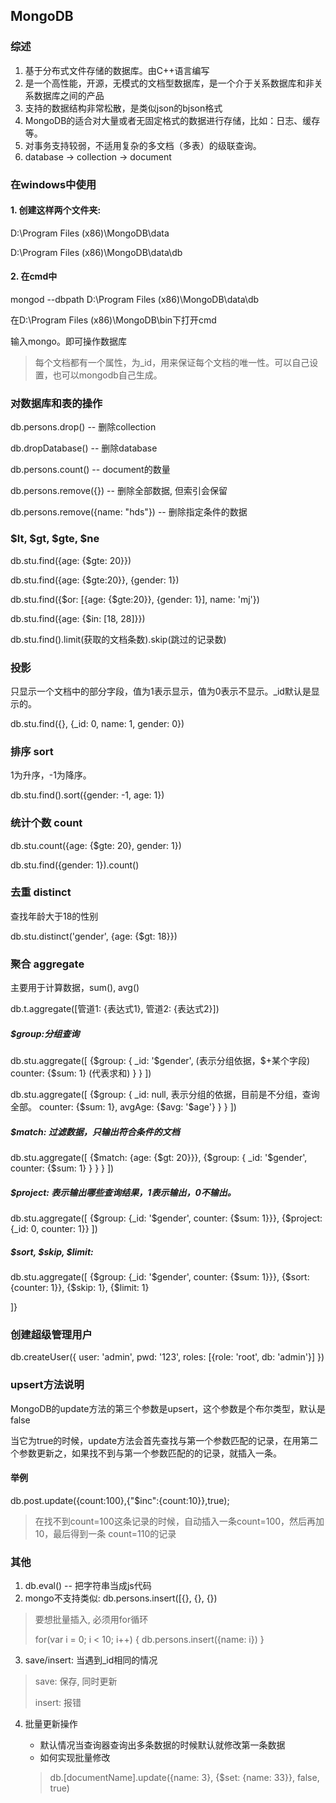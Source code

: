 ## MongoDB

### 综述

1. 基于分布式文件存储的数据库。由C++语言编写
2. 是一个高性能，开源，无模式的文档型数据库，是一个介于关系数据库和非关系数据库之间的产品
3. 支持的数据结构非常松散，是类似json的bjson格式
4. MongoDB的适合对大量或者无固定格式的数据进行存储，比如：日志、缓存等。
5. 对事务支持较弱，不适用复杂的多文档（多表）的级联查询。
6. database -> collection -> document

### 在windows中使用

#### 1. 创建这样两个文件夹:

D:\Program Files (x86)\MongoDB\data

D:\Program Files (x86)\MongoDB\data\db

#### 2. 在cmd中

mongod --dbpath D:\Program Files (x86)\MongoDB\data\db

在D:\Program Files (x86)\MongoDB\bin下打开cmd

输入mongo。即可操作数据库

>  每个文档都有一个属性，为_id，用来保证每个文档的唯一性。可以自己设置，也可以mongodb自己生成。



### 对数据库和表的操作

db.persons.drop() -- 删除collection

db.dropDatabase() -- 删除database

db.persons.count() -- document的数量

db.persons.remove({}) -- 删除全部数据, 但索引会保留

db.persons.remove({name: "hds"}) -- 删除指定条件的数据



### \$lt, \$gt, \$gte, \$ne

db.stu.find({age: {$gte: 20}})

db.stu.find({age: {$gte:20}}, {gender: 1})

db.stu.find({$or: [{age: {$gte:20}}, {gender: 1}], name: 'mj'})

db.stu.find({age: {$in: [18, 28]}})

db.stu.find().limit(获取的文档条数).skip(跳过的记录数)

### 投影

只显示一个文档中的部分字段，值为1表示显示，值为0表示不显示。_id默认是显示的。

db.stu.find({}, {_id: 0, name: 1, gender: 0})

### 排序 sort 

1为升序，-1为降序。

db.stu.find().sort({gender: -1, age: 1})

### 统计个数 count

db.stu.count({age: {$gte: 20}, gender: 1})

db.stu.find({gender: 1}).count()

### 去重 distinct

查找年龄大于18的性别

db.stu.distinct('gender', {age: {$gt: 18}})

### 聚合 aggregate

主要用于计算数据，sum(), avg()

db.t.aggregate([管道1: {表达式1}, 管道2: {表达式2}])

##### $group:分组查询

db.stu.aggregate([
	{$group:
		{
			_id: '\$gender', (表示分组依据，$+某个字段)
			counter: {$sum: 1} (代表求和)
		}
	}
])

db.stu.aggregate([
	{$group:
		{
			_id: null, 表示分组的依据，目前是不分组，查询全部。
			counter: {$sum: 1},
			avgAge: {\$avg: '$age'}
		}
	}
])

##### $match: 过滤数据，只输出符合条件的文档

db.stu.aggregate([
	{$match: {age: {$gt: 20}}},
		{$group: 
			{
				_id: '$gender', 
				counter: {$sum: 1}
			}
		}
	}
])

##### $project: 表示输出哪些查询结果，1表示输出，0不输出。

db.stu.aggregate([
	{$group: {_id: '$gender', counter: {$sum: 1}}},
	{$project: {_id: 0, counter: 1}}
])

##### \$sort, \$skip, $limit:

db.stu.aggregate([
	{$group: {_id: '$gender', counter: {$sum: 1}}},
	{$sort: {counter: 1}},
	{$skip: 1},
	{$limit: 1}

]}

### 创建超级管理用户

db.createUser({
	user: 'admin',
	pwd: '123',
	roles: [{role: 'root', db: 'admin'}]
})

### upsert方法说明

MongoDB的update方法的第三个参数是upsert，这个参数是个布尔类型，默认是false

当它为true的时候，update方法会首先查找与第一个参数匹配的记录，在用第二个参数更新之，如果找不到与第一个参数匹配的的记录，就插入一条。

#### 举例

db.post.update({count:100},{"$inc":{count:10}},true);

> 在找不到count=100这条记录的时候，自动插入一条count=100，然后再加10，最后得到一条 count=110的记录



### 其他

1. db.eval() -- 把字符串当成js代码
2. mongo不支持类似: db.persons.insert([{}, {}, {})

> 要想批量插入, 必须用for循环
>
> for(var i = 0; i < 10; i++) {
> 	db.persons.insert({name: i})
> }

3. save/insert: 当遇到_id相同的情况

> save: 保存, 同时更新 
>
> insert: 报错

4. 批量更新操作

   * 默认情况当查询器查询出多条数据的时候默认就修改第一条数据
   * 如何实现批量修改

   >  db.[documentName].update({name: 3}, {$set: {name: 33}}, false, true)

